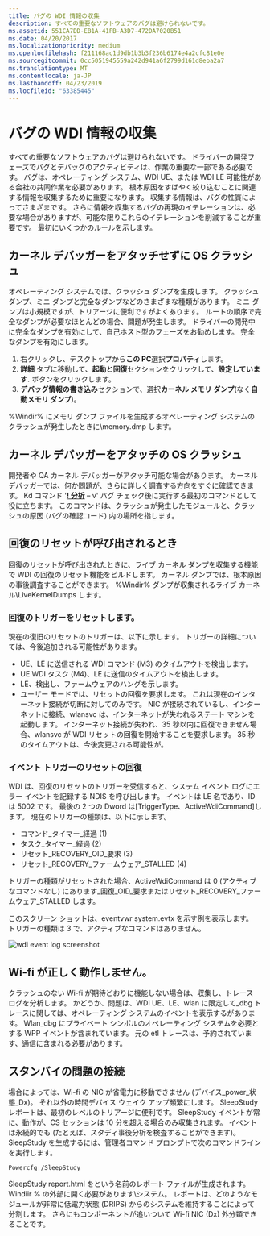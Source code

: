 ```yaml
---
title: バグの WDI 情報の収集
description: すべての重要なソフトウェアのバグは避けられないです。
ms.assetid: 551CA7DD-EB1A-41FB-A3D7-472DA7020B51
ms.date: 04/20/2017
ms.localizationpriority: medium
ms.openlocfilehash: f211168ac1d9db1b3b3f236b6174e4a2cfc81e0e
ms.sourcegitcommit: 0cc5051945559a242d941a6f2799d161d8eba2a7
ms.translationtype: MT
ms.contentlocale: ja-JP
ms.lasthandoff: 04/23/2019
ms.locfileid: "63385445"
---
```

# <a name="wdi-information-collection-for-bugs"></a>バグの WDI 情報の収集


すべての重要なソフトウェアのバグは避けられないです。 ドライバーの開発フェーズでバグとデバッグのアクティビティは、作業の重要な一部である必要です。 バグは、オペレーティング システム、WDI UE、または WDI LE 可能性がある会社の共同作業を必要があります。 根本原因をすばやく絞り込むことに関連する情報を収集するために重要になります。 収集する情報は、バグの性質によってさまざまです。 さらに情報を収集するバグの再現のイテレーションは、必要な場合がありますが、可能な限りこれらのイテレーションを削減することが重要です。 最初にいくつかのルールを示します。

## <a name="os-crash-without-kernel-debugger-attached"></a>カーネル デバッガーをアタッチせずに OS クラッシュ


オペレーティング システムでは、クラッシュ ダンプを生成します。 クラッシュ ダンプ、ミニ ダンプと完全なダンプなどのさまざまな種類があります。 ミニ ダンプは小規模ですが、トリアージに便利ですがよくあります。 ルートの順序で完全なダンプが必要なほとんどの場合、問題が発生します。 ドライバーの開発中に完全なダンプを有効にして、自己ホスト型のフェーズをお勧めします。 完全なダンプを有効にします。

1.  右クリックし、デスクトップから**この PC**選択**プロパティ**します。
2.  **詳細** タブに移動して、**起動と回復**セクションをクリックして、**設定しています.** ボタンをクリックします。
3.  **デバッグ情報の書き込み**セクションで、選択**カーネル メモリ ダンプ**(なく**自動メモリ ダンプ**)。

%Windir% にメモリ ダンプ ファイルを生成するオペレーティング システムのクラッシュが発生したときに\\memory.dmp します。
## <a name="os-crash-with-kernel-debugger-attached"></a>カーネル デバッガーをアタッチの OS クラッシュ


開発者や QA カーネル デバッガーがアタッチ可能な場合があります。 カーネル デバッガーでは、何か問題が、さらに詳しく調査する方向をすぐに確認できます。 Kd コマンド '[**! 分析**](https://msdn.microsoft.com/library/windows/hardware/ff562112) – v' バグ チェック後に実行する最初のコマンドとして役に立ちます。 このコマンドは、クラッシュが発生したモジュールと、クラッシュの原因 (バグの確認コード) 内の場所を指します。

## <a name="when-reset-recovery-is-invoked"></a>回復のリセットが呼び出されるとき


回復のリセットが呼び出されたときに、ライブ カーネル ダンプを収集する機能で WDI の回復のリセット機能をビルドします。 カーネル ダンプでは、根本原因の事後調査することができます。 %Windir% ダンプが収集されるライブ カーネル\\LiveKernelDumps します。

### <a name="reset-recovery-triggers"></a>回復のトリガーをリセットします。

現在の復旧のリセットのトリガーは、以下に示します。 トリガーの詳細については、今後追加される可能性があります。

-   UE、LE に送信される WDI コマンド (M3) のタイムアウトを検出します。
-   UE WDI タスク (M4)、LE に送信のタイムアウトを検出します。
-   LE、検出し、ファームウェアのハングを示します。
-   ユーザー モードでは、リセットの回復を要求します。 これは現在のインターネット接続が切断に対してのみです。 NIC が接続されているし、インターネットに接続、wlansvc は、インターネットが失われるステート マシンを起動します。 インターネット接続が失われ、35 秒以内に回復できません場合、wlansvc が WDI リセットの回復を開始することを要求します。 35 秒のタイムアウトは、今後変更される可能性が。

### <a name="events-for-reset-recovery-triggers"></a>イベント トリガーのリセットの回復

WDI は、回復のリセットのトリガーを受信すると、システム イベント ログにエラー イベントを記録する NDIS を呼び出します。 イベントは LE 名であり、ID は 5002 です。 最後の 2 つの Dword は\[TriggerType、ActiveWdiCommand\]します。 現在のトリガーの種類は、以下に示します。

-   コマンド\_タイマー\_経過 (1)
-   タスク\_タイマー\_経過 (2)
-   リセット\_RECOVERY\_OID\_要求 (3)
-   リセット\_RECOVERY\_ファームウェア\_STALLED (4)

トリガーの種類がリセットされた場合、ActiveWdiCommand は 0 (アクティブなコマンドなし) にあります\_回復\_OID\_要求またはリセット\_RECOVERY\_ファームウェア\_STALLED します。

このスクリーン ショットは、eventvwr system.evtx を示す例を表示します。 トリガーの種類は 3 で、アクティブなコマンドはありません。

![wdi event log screenshot](images/wdi-event-log-screenshot.png)

## <a name="when-wi-fi-malfunctions"></a>Wi-fi が正しく動作しません。


クラッシュのない Wi-fi が期待どおりに機能しない場合は、収集し、トレース ログを分析します。 かどうか、問題は、WDI UE、LE、wlan に限定して\_dbg トレースに関しては、オペレーティング システムのイベントを表示するがあります。 Wlan\_dbg にプライベート シンボルのオペレーティング システムを必要とする WPP イベントが含まれています。 元の etl トレースは、予約されています、通信に含まれる必要があります。

## <a name="connected-standby-issues"></a>スタンバイの問題の接続


場合によっては、Wi-fi の NIC が省電力に移動できません (デバイス\_power\_状態\_Dx)。 それ以外の時間デバイス ウェイク アップ頻繁にします。 SleepStudy レポートは、最初のレベルのトリアージに便利です。 SleepStudy イベントが常に、動作が、CS セッションは 10 分を超える場合のみ収集されます。 イベントは永続的でも (たとえば、スタディ事後分析を検査することができます)。 SleepStudy を生成するには、管理者コマンド プロンプトで次のコマンドラインを実行します。

```CMD
Powercfg /SleepStudy
```

SleepStudy report.html をという名前のレポート ファイルが生成されます。 Windiir % の外部に開く必要があります\\システム。 レポートは、どのようなモジュールが非常に低電力状態 (DRIPS) からのシステムを維持することによって分割します。 さらにもコンポーネントが追いついて Wi-fi NIC (Dx) 外分類できることです。

 

 





